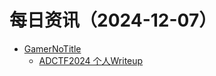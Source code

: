 ﻿# 每日资讯（2024-12-07）

- [GamerNoTitle](https://bili33.top/atom.xml)
  - [ADCTF2024 个人Writeup](https://bili33.top/posts/ADCTF2024-Writeup/)
